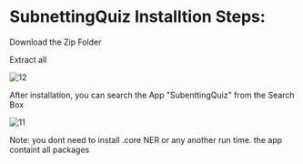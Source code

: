 # SubnettingQuiz Installtion Steps:

Download the Zip Folder

Extract all

![12](https://user-images.githubusercontent.com/100967318/172074793-68863425-c942-4ff4-a52b-1acf5e932e57.jpg)


After installation, you can search the App "SubenttingQuiz" from the Search Box


![11](https://user-images.githubusercontent.com/100967318/172074787-d3b93b68-a4c0-48e0-b631-a00b0e3f7f7f.jpg)



Note: you dont need to install .core NER or any another run time. the app containt all packages
